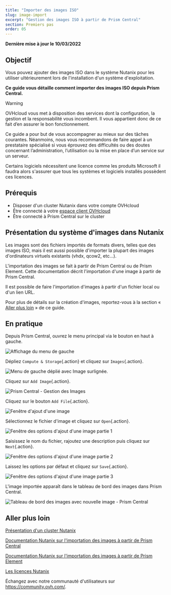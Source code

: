 ```yaml
---
title: "Importer des images ISO"
slug: image-import
excerpt: "Gestion des images ISO à partir de Prism Central"
section: Premiers pas
order: 05
---
```


**Dernière mise à jour le 10/03/2022**

## Objectif

Vous pouvez ajouter des images ISO dans le système Nutanix pour les utiliser ultérieurement lors de l'installation  d'un système d'exploitation.

**Ce guide vous détaille comment importer des images ISO depuis Prism Central.**

> [!warning]
> OVHcloud vous met à disposition des services dont la configuration, la gestion et la responsabilité vous incombent. Il vous appartient donc de ce fait d’en assurer le bon fonctionnement.
>
> Ce guide a pour but de vous accompagner au mieux sur des tâches courantes. Néanmoins, nous vous recommandons de faire appel à un prestataire spécialisé si vous éprouvez des difficultés ou des doutes concernant l’administration, l’utilisation ou la mise en place d’un service sur un serveur.
>
> Certains logiciels nécessitent une licence comme les produits Microsoft il faudra alors s'assurer que tous les systèmes et logiciels installés possèdent ces licences.

## Prérequis

- Disposer d'un cluster Nutanix dans votre compte OVHcloud
- Être connecté à votre [espace client OVHcloud](https://www.ovh.com/auth/?action=gotomanager&from=https://www.ovh.com/fr/&ovhSubsidiary=fr)
- Être connecté à Prism Central sur le cluster

## Présentation du système d'images dans Nutanix

Les images sont des fichiers importés de formats divers, telles que des images ISO, mais il est aussi possible d'importer la plupart des images d'ordinateurs virtuels existants (vhdx, qcow2, etc...).

L'importation des images se fait à partir de Prism Central ou de Prism Element. Cette documentation décrit l'importation d'une image à partir de Prism Central.

Il est possible de faire l'importation d'images à partir d'un fichier local ou d'un lien URL.

Pour plus de détails sur la création d'images, reportez-vous à la section « [Aller plus loin](#gofurther) » de ce guide.

## En pratique

Depuis Prism Central, ouvrez le menu principal via le bouton en haut à gauche. 

![Affichage du menu de gauche](images/PrismCentralDashboardWithLeftMenu.PNG)

Dépliez `Compute & Storage`{.action} et cliquez sur `Images`{.action}.

![Menu de gauche déplié avec Image surlignée](images/PrismCentralLefMenuToImage.PNG).

Cliquez sur `Add Image`{.action}.

![Prism Central - Gestion des Images](images/PrismCentralAddImage.PNG)

Cliquez sur le bouton `Add File`{.action}.

![Fenêtre d'ajout d'une image](images/AddImage01.PNG)

Sélectionnez le fichier d'image et cliquez sur `Open`{.action}.

![Fenêtre des options d'ajout d'une image partie 1](images/AddImage02.PNG)

Saisissez le nom du fichier, rajoutez une description puis cliquez sur `Next`{.action}.

![Fenêtre des options d'ajout d'une image partie 2](images/AddImage03.PNG)

Laissez les options par défaut et cliquez sur `Save`{.action}.

![Fenêtre des options d'ajout d'une image partie 3](images/AddImage04.PNG)

L'image importée apparaît dans le tableau de bord des images dans Prism Central.

![Tableau de bord des images avec nouvelle image - Prism Central](images/PrismCentralDashboardImagesWithNewImages.PNG)

## Aller plus loin <a name="gofurther"></a>

[Présentation d'un cluster Nutanix](https://docs.ovh.com/fr/nutanix/nutanix-hci/)

[Documentation Nutanix sur l'importation des images à partir de Prism Central](https://portal.nutanix.com/page/documents/details?targetId=Prism-Central-Guide-Prism-v5_20:mul-image-import-pc-t.html)

[Documentation Nutanix sur l'importation des images à partir de Prism Element](https://portal.nutanix.com/page/documents/details?targetId=Web-Console-Guide-Prism-v5_20:wc-image-configure-acropolis-wc-t.html)

[Les licences Nutanix](https://www.nutanix.com/products/software-options)

Échangez avec notre communauté d'utilisateurs sur <https://community.ovh.com/>.
